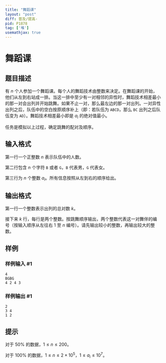 ```yaml
---
title: "舞蹈课"
layout: "post"
diff: 普及/提高-
pid: P1878
tag: ['堆']
usemathjax: true
---
```


# 舞蹈课
## 题目描述

有 $n$ 个人参加一个舞蹈课。每个人的舞蹈技术由整数来决定。在舞蹈课的开始，他们从左到右站成一排。当这一排中至少有一对相邻的异性时，舞蹈技术相差最小的那一对会出列并开始跳舞。如果不止一对，那么最左边的那一对出列。一对异性出列之后，队伍中的空白按原顺序补上（即：若队伍为 `ABCD`，那么 `BC` 出列之后队伍变为 `AD`）。舞蹈技术相差最小即是 $a_i$ 的绝对值最小。

任务是模拟以上过程，确定跳舞的配对及顺序。

## 输入格式

第一行一个正整数 $n$ 表示队伍中的人数。

第二行包含 $n$ 个字符 `B` 或者 `G`，`B` 代表男，`G` 代表女。

第三行为 $n$ 个整数 $a_i$。所有信息按照从左到右的顺序给出。

## 输出格式

第一行一个整数表示出列的总对数 $k$。

接下来 $k$ 行，每行是两个整数。按跳舞顺序输出，两个整数代表这一对舞伴的编号（按输入顺序从左往右 $1$ 至 $n$ 编号）。请先输出较小的整数，再输出较大的整数。

## 样例

### 样例输入 #1
```
4
BGBG
4 2 4 3

```
### 样例输出 #1
```
2
3 4
1 2

```
## 提示

对于 $50\%$ 的数据，$1\leq n\leq 200$。

对于 $100\%$ 的数据，$1\leq n\leq 2\times 10^5$，$1\le a_i\le 10^7$。
